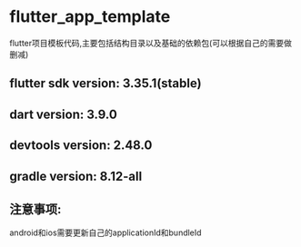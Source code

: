 # flutter_app_template
flutter项目模板代码,主要包括结构目录以及基础的依赖包(可以根据自己的需要做删减)
## flutter sdk version: 3.35.1(stable)
## dart version: 3.9.0
## devtools version: 2.48.0
## gradle version: 8.12-all
## 注意事项:
android和ios需要更新自己的applicationId和bundleId

